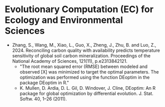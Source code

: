 # Evolutionary Computation (EC) for Ecology and Environmental Sciences

* Zhang, S., Wang, M., Xiao, L., Guo, X., Zheng, J., Zhu, B. and Luo, Z., 2024. Reconciling carbon quality with availability predicts temperature sensitivity of global soil carbon mineralization. Proceedings of the National Academy of Sciences, 121(11), p.e2313842121.
  * "The root mean squared error (RMSE) between modeled and observed [X] was minimized to target the optimal parameters. The optimization was performed using the function DEoptim in the package DEoptim in R."
  * K. Mullen, D. Ardia, D. L. Gil, D. Windover, J. Cline, DEoptim: An R package for global optimization by differential evolution. J. Stat. Softw. 40, 1–26 (2011).
